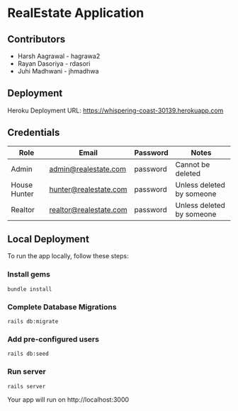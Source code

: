 # RealEstate Application

## Contributors

  - Harsh Aagrawal - hagrawa2
  - Rayan Dasoriya - rdasori
  - Juhi Madhwani - jhmadhwa

## Deployment 

Heroku Deployment URL: https://whispering-coast-30139.herokuapp.com

## Credentials

| Role | Email | Password | Notes |
| --- | --- | --- | --- |
| Admin | admin@realestate.com | password | Cannot be deleted |
| House Hunter | hunter@realestate.com | password | Unless deleted by someone |
| Realtor | realtor@realestate.com | password | Unless deleted by someone |


## Local Deployment

To run the app locally, follow these steps:

### Install gems
```
bundle install
```
### Complete Database Migrations
```
rails db:migrate
```
### Add pre-configured users
```
rails db:seed
```
### Run server
```
rails server
```
Your app will run on http://localhost:3000
